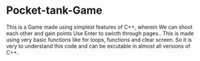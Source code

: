 # Pocket-tank-Game
This is a Game made using simplest features of C++, wherein We can shoot each other and gain points
Use Enter to swicth through pages.. 
This is made using very basic functions like for loops, functions and clear screen. So it is very to understand this code and can be excutable in almost all versions of C++.
